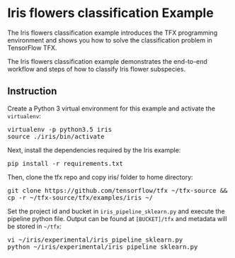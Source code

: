 # Iris flowers classification Example

The Iris flowers classification example introduces the TFX programming
environment and shows you how to solve the classification problem in
TensorFlow TFX.

The Iris flowers classification example demonstrates the end-to-end workflow
and steps of how to classify Iris flower subspecies.

## Instruction

Create a Python 3 virtual environment for this example and activate the
`virtualenv`:

<pre class="devsite-terminal devsite-click-to-copy">
virtualenv -p python3.5 iris
source ./iris/bin/activate
</pre>

Next, install the dependencies required by the Iris example:

<pre class="devsite-terminal devsite-click-to-copy">
pip install -r requirements.txt
</pre>

Then, clone the tfx repo and copy iris/ folder to home directory:

<pre class="devsite-terminal devsite-click-to-copy">
git clone https://github.com/tensorflow/tfx ~/tfx-source && pushd ~/tfx-source
cp -r ~/tfx-source/tfx/examples/iris ~/
</pre>

Set the project id and bucket in `iris_pipeline_sklearn.py` and execute the
pipeline python file. Output can be found at `[BUCKET]/tfx` and metadata will be
stored in `~/tfx`:

<pre class="devsite-terminal devsite-click-to-copy">
vi ~/iris/experimental/iris_pipeline_sklearn.py
python ~/iris/experimental/iris_pipeline_sklearn.py
</pre>
